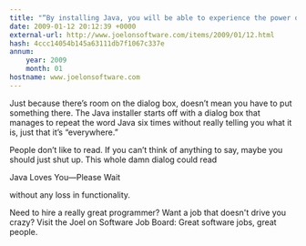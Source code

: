 ```yaml
---
title: "“By installing Java, you will be able to experience the power of Java”"
date: 2009-01-12 20:12:39 +0000
external-url: http://www.joelonsoftware.com/items/2009/01/12.html
hash: 4ccc14054b145a63111db7f1067c337e
annum:
    year: 2009
    month: 01
hostname: www.joelonsoftware.com
---
```


Just because there’s room on the dialog box, doesn’t mean you have to put something there. The Java installer starts off with a dialog box that manages to repeat the word Java six times without really telling you what it is, just that it’s “everywhere.”



People don’t like to read. If you can’t think of anything to say, maybe you should just shut up. This whole damn dialog could read

Java Loves You—Please Wait

without any loss in functionality.

Need to hire a really great programmer? Want a job that doesn't drive you crazy? Visit the Joel on Software Job Board: Great software jobs, great people.


